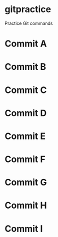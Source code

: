 # gitpractice
Practice Git commands

# Commit A

# Commit B

# Commit C

# Commit D

# Commit E

# Commit F

# Commit G

# Commit H

# Commit I
